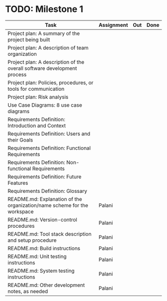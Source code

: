 # TODO: Milestone 1

| Task                                                                      | Assignment| Out | Done |
|---------------------------------------------------------------------------|-----------|:---:|:----:|
| Project plan: A summary of the project being built                        |           |     |      |
| Project plan: A description of team organization                          |           |     |      |
| Project plan: A description of the overall software development process   |           |     |      |
| Project plan: Policies, procedures, or tools for communication            |           |     |      |
| Project plan: Risk analysis                                               |           |     |      |
| Use Case Diagrams: 8 use case diagrams                                    |           |     |      |
| Requirements Definition: Introduction and Context                         |           |     |      |
| Requirements Definition: Users and their Goals                            |           |     |      |
| Requirements Definition: Functional Requirements                          |           |     |      |
| Requirements Definition: Non-functional Requirements                      |           |     |      |
| Requirements Definition: Future Features                                  |           |     |      |
| Requirements Definition: Glossary                                         |           |     |      |
| README.md: Explanation of the organization/name scheme for the workspace  | Palani    |     |      |
| README.md: Version-control procedures                                     | Palani    |     |      |
| README.md: Tool stack description and setup procedure                     | Palani    |     |      |
| README.md: Build instructions                                             | Palani    |     |      |
| README.md: Unit testing instructions                                      | Palani    |     |      |
| README.md: System testing instructions                                    | Palani    |     |      |
| README.md: Other development notes, as needed                             | Palani    |     |      |